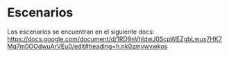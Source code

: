 # Escenarios
Los escenarios se encuentran en el siguiente docs: https://docs.google.com/document/d/1RD9nVhldwJ0ScpWEZgbLwux7HK7Mq7m0OOdwuArVEu0/edit#heading=h.nk0zmvwvwkos
